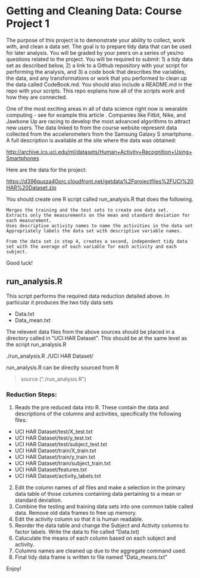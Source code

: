 # Getting and Cleaning Data: Course Project 1
The purpose of this project is to demonstrate your ability to collect, work with, and clean a data set. The goal is to prepare tidy data that can be used for later analysis. You will be graded by your peers on a series of yes/no questions related to the project. You will be required to submit: 1) a tidy data set as described below, 2) a link to a Github repository with your script for performing the analysis, and 3) a code book that describes the variables, the data, and any transformations or work that you performed to clean up the data called CodeBook.md. You should also include a README.md in the repo with your scripts. This repo explains how all of the scripts work and how they are connected. 

One of the most exciting areas in all of data science right now is wearable computing - see for example this article . Companies like Fitbit, Nike, and Jawbone Up are racing to develop the most advanced algorithms to attract new users. The data linked to from the course website represent data collected from the accelerometers from the Samsung Galaxy S smartphone. A full description is available at the site where the data was obtained:

http://archive.ics.uci.edu/ml/datasets/Human+Activity+Recognition+Using+Smartphones

Here are the data for the project:

https://d396qusza40orc.cloudfront.net/getdata%2Fprojectfiles%2FUCI%20HAR%20Dataset.zip

You should create one R script called run_analysis.R that does the following. 

    Merges the training and the test sets to create one data set.
    Extracts only the measurements on the mean and standard deviation for each measurement. 
    Uses descriptive activity names to name the activities in the data set
    Appropriately labels the data set with descriptive variable names. 

    From the data set in step 4, creates a second, independent tidy data set with the average of each variable for each activity and each subject.

Good luck!

## run_analysis.R
This script performs the required data reduction detailed above.  In particular it produces the two tidy data sets
* Data.txt
* Data_mean.txt

The relevent data files from the above sources should be placed in a directory called in "UCI HAR Dataset".  This should be at the same level as the script run_analysis.R

./run_analysis.R
./UCI HAR Dataset/

run_analysis.R can be directly sourced from R
> source ("./run_analysis.R")

### Reduction Steps:

1. Reads the pre reduced data into R.  These contain the data and descriptions of the columns and activities, specifically the following files:
* UCI HAR Dataset/test/X_test.txt
* UCI HAR Dataset/test/y_test.txt
* UCI HAR Dataset/test/subject_test.txt
* UCI HAR Dataset/train/X_train.txt
* UCI HAR Dataset/train/y_train.txt
* UCI HAR Dataset/train/subject_train.txt
* UCI HAR Dataset/features.txt
* UCI HAR Dataset/activity_labels.txt

2. Edit the column names of all files and make a selection in the primary data table of those columns containing data pertaining to a mean or standard deviation.
3. Combine the testing and training data sets into one common table called data.  Remove old data frames to free up memory.
4. Edit the activity column so that it is human readable.
5. Reorder the data table and change the Subject and Activity columns to factor labels.  Write the data to file called "Data.txt)
6. Caluculate the means of each column based on each subject and activity.
7. Columns names are cleaned up due to the aggregate command used.
8. Final tidy data frame is written to file named "Data_means.txt"

Enjoy!